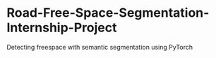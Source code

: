 # Road-Free-Space-Segmentation-Internship-Project
Detecting freespace with semantic segmentation using PyTorch
